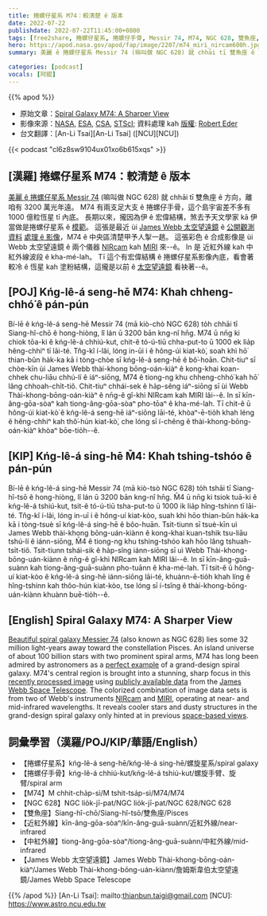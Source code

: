 ```yaml
---
title: 捲螺仔星系 M74：較清楚 ê 版本
date: 2022-07-22
publishdate: 2022-07-22T11:45:00+0800
tags: [free2share, 捲螺仔星系, 捲螺仔手骨, Messir 74, M74, NGC 628, 雙魚座, 近紅外線, 中紅外線, James Webb 太空望遠鏡]
hero: https://apod.nasa.gov/apod/fap/image/2207/m74_miri_nircam600h.jpg
summary: 美麗 ê 捲螺仔星系 Messir 74 (嘛叫做 NGC 628) 就 chhāi tī 雙魚座 ê 方向，離咱有 3200 萬光年遠。

categories: [podcast]
vocals: [阿錕]
---
```


{{% apod %}}

- 原始文章：[Spiral Galaxy M74: A Sharper View](https://apod.nasa.gov/apod/ap220722.html)
- 影像來源：[NASA](https://www.nasa.gov/), [ESA](https://www.esa.int/), [CSA](https://www.asc-csa.gc.ca/eng/), [STScI](https://www.stsci.edu/); 資料處理 kah [版權](https://apod.nasa.gov/apod/fap/lib/about_apod.html#srapply): [Robert Eder](https://www.astrobin.com/users/Robsi/)
- 台文翻譯：[An-Li Tsai][An-Li Tsai] ([NCU][NCU])

{{< podcast "cl6z8sw9104ux01xo6b615xqs" >}}

## [漢羅] 捲螺仔星系 M74：較清楚 ê 版本
[美麗 ê 捲螺仔星系 Messir 74][Beautiful spiral galaxy Messier 74] (嘛叫做 NGC 628) 就 chhāi tī 雙魚座 ê 方向，離咱有 3200 萬光年遠。
M74 有兩支足大支 ê 捲螺仔手骨，這个島宇宙差不多有 1000 億粒恆星 tī 內底。
長期以來，攏因為伊 ê 宏偉結構，煞去予天文學家 kā 伊當做是捲螺仔星系 ê [模範][perfect example t]。
這張是最近 ùi [James Webb 太空望遠鏡][James Webb Space Telescope] ê [公開觀測資料][publicly available data] [處理 ê 影像][recently processed image]，M74 ê 中央區清楚甲予人掣一趒。
這張彩色 ê 合成影像是 ùi Webb 太空望遠鏡 ê 兩个儀器 [NIRcam][NIRcam] kah [MIRI][MIRI] 來--ê。
In 是 近紅外線 kah 中紅外線波段 ê kha-mé-lah。
Tī 這个有宏偉結構 ê 捲螺仔星系影像內底，看會著較冷 ê 恆星 kah 塗粉結構，這攏是以前 ê [太空望遠鏡][space-based views] 看袂著--ê。

## [POJ] Kńg-lê-á seng-hē M74: Khah chheng-chhó͘ ê pán-pún
Bí-lē ê kńg-lê-á seng-hē Messir 74 (mā kiò-chò NGC 628) to̍h chhāi tī Siang-hî-chō ê hong-hiòng, lî lán ū 3200 bān kng-nî hn̄g.
M74 ū nn̄g ki chiok tōa-ki ê kńg-lê-á chhiú-kut, chit-ê tó-ú-tiū chha-put-to ū 1000 ek lia̍p hêng-chhiⁿ tī lāi-té.
Tn̂g-kî í-lâi, lóng in-ūi i ê hông-úi kiat-kò͘, soah khì hō͘ thian-bûn ha̍k-ka kā i tòng-chòe sī kńg-lê-á seng-hē ê bô͘-hoān.
Chit-tiuⁿ sī chòe-kīn ùi James Webb thài-khong bōng-oán-kiàⁿ ê kong-khai koan-chhek chu-liāu chhú-lí ê iáⁿ-siōng, M74 ê tiong-ng khu chheng-chhó͘ kah hō͘ lâng chhoah-chi̍t-tiô.
Chit-tiuⁿ chhái-sek ê ha̍p-sêng iáⁿ-siōng sī ùi Webb Thài-khong-bōng-oán-kiàⁿ ê nn̄g-ê gî-khì NIRcam kah MIRI lâi--ê.
In sī kīn-âng-gōa-sòaⁿ kah tiong-âng-gōa-sòaⁿ pho-tōaⁿ ê kha-mé-lah.
Tī chit-ê ū hông-úi kiat-kò͘ ê kńg-lê-á seng-hē iáⁿ-siōng lāi-té, khòaⁿ-ē-tio̍h khah léng ê hêng-chhiⁿ kah thô͘-hún kiat-kò͘, che lóng sī í-chêng ê thài-khong-bōng-oán-kiàⁿ khòaⁿ bōe-tio̍h--ê.


## [KIP] Kńg-lê-á sing-hē M̄4: Khah tshing-tshóo ê pán-pún
Bí-lē ê kńg-lê-á sing-hē Messir 74 (mā kiò-tsò NGC 628) to̍h tshāi tī Siang-hî-tsō ê hong-hiòng, lî lán ū 3200 bān kng-nî hn̄g.
M̄4 ū nn̄g ki tsiok tuā-ki ê kńg-lê-á tshiú-kut, tsit-ê tó-ú-tiū tsha-put-to ū 1000 ik lia̍p hîng-tshinn tī lāi-té.
Tn̂g-kî í-lâi, lóng in-uī i ê hông-uí kiat-kòo, suah khì hōo thian-bûn ha̍k-ka kā i tòng-tsuè sī kńg-lê-á sing-hē ê bôo-huān.
Tsit-tiunn sī tsuè-kīn uì James Webb thài-khong bōng-uán-kiànn ê kong-khai kuan-tshik tsu-liāu tshú-lí ê iánn-siōng, M̄4 ê tiong-ng khu tshing-tshóo kah hōo lâng tshuah-tsi̍t-tiô.
Tsit-tiunn tshái-sik ê ha̍p-sîng iánn-siōng sī uì Webb Thài-khong-bōng-uán-kiànn ê nn̄g-ê gî-khì NIRcam kah MIRI lâi--ê.
In sī kīn-âng-guā-suànn kah tiong-âng-guā-suànn pho-tuānn ê kha-mé-lah.
Tī tsit-ê ū hông-uí kiat-kòo ê kńg-lê-á sing-hē iánn-siōng lāi-té, khuànn-ē-tio̍h khah líng ê hîng-tshinn kah thôo-hún kiat-kòo, tse lóng sī í-tsîng ê thài-khong-bōng-uán-kiànn khuànn buē-tio̍h--ê.

## [English] Spiral Galaxy M74: A Sharper View
[Beautiful spiral galaxy Messier 74][Beautiful spiral galaxy Messier 74] (also known as NGC 628) lies some 32 million light-years away toward the constellation Pisces.
An island universe of about 100 billion stars with two prominent spiral arms, M74 has long been admired by astronomers as a [perfect example][perfect example e] of a grand-design spiral galaxy.
M74's central region is brought into a stunning, sharp focus in this [recently processed image][recently processed image] using [publicly available data][publicly available data] from the [James Webb Space Telescope][James Webb Space Telescope].
The colorized combination of image data sets is from two of Webb's instruments [NIRcam][NIRcam] and [MIRI][MIRI], operating at near- and mid-infrared wavelengths.
It reveals cooler stars and dusty structures in the grand-design spiral galaxy only hinted at in previous [space-based views][space-based views].

## 詞彙學習（漢羅/POJ/KIP/華語/English）
- 【捲螺仔星系】kńg-lê-á seng-hē/kńg-lê-á sing-hē/螺旋星系/spiral galaxy
- 【捲螺仔手骨】kńg-lê-á chhiú-kut/kńg-lê-á tshiú-kut/螺旋手臂、旋臂/spiral arm
- 【M74】M chhit-cha̍p-sì/M tshit-tsa̍p-sì/M74/M74
- 【NGC 628】NGC lio̍k-jī-pat/NGC lio̍k-jī-pat/NGC 628/NGC 628
- 【雙魚座】Siang-hî-chō/Siang-hî-tsō/雙魚座/Pisces
- 【近紅外線】kīn-âng-gōa-sòaⁿ/kīn-âng-guā-suànn/近紅外線/near-infrared
- 【中紅外線】tiong-âng-gōa-sòaⁿ/tiong-âng-guā-suànn/中紅外線/mid-infrared
- 【James Webb 太空望遠鏡】James Webb Thài-khong-bōng-oán-kiàⁿ/James Webb Thài-khong-bōng-uán-kiànn/詹姆斯韋伯太空望遠鏡/James Webb Space Telescope


{{% /apod %}}
[An-Li Tsai]: mailto:thianbun.taigi@gmail.com
[NCU]: https://www.astro.ncu.edu.tw


[Beautiful spiral galaxy Messier 74]:https://www.nasa.gov/feature/goddard/2017/messier-74
[perfect example e]:https://apod.nasa.gov/apod/ap210813.html
[perfect example t]:https://apod.tw/daily/20210813/
[recently processed image]:https://www.astrobin.com/3782ws/
[publicly available data]:https://mast.stsci.edu/portal/Mashup/Clients/Mast/Portal.html
[James Webb Space Telescope]:https://webb.nasa.gov/
[NIRcam]:https://www.jwst.nasa.gov/content/observatory/instruments/nircam.html
[MIRI]:https://www.jwst.nasa.gov/content/observatory/instruments/miri.html
[space-based views]:https://www.spitzer.caltech.edu/image/sig06-018c-nasas-spitzer-space-telescope-view-of-m74
